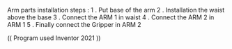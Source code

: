 Arm parts installation steps : 
1 . Put base of the arm 
2 . Installation the waist above the base 
3 . Connect the ARM 1 in waist 
4 . Connect the ARM 2 in ARM 1 
5 . Finally connect the Gripper in ARM 2 


(( Program used Inventor 2021 ))
